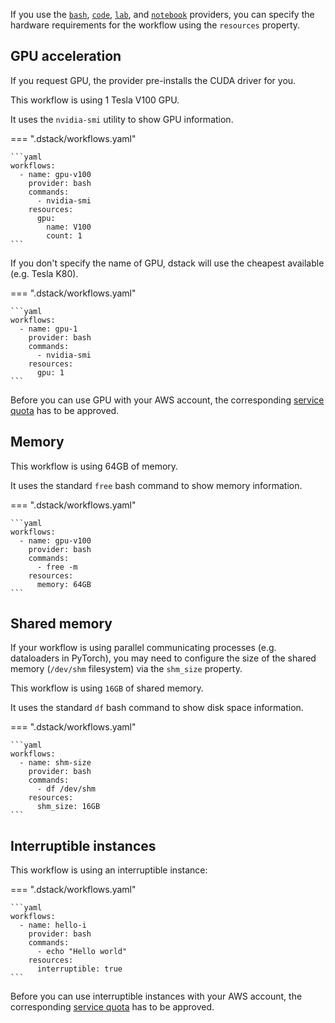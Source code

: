 If you use the [`bash`](../reference/providers/bash.md), [`code`](../reference/providers/code.md), 
[`lab`](../reference/providers/lab.md), and [`notebook`](../reference/providers/notebook.md) providers, 
you can specify the hardware requirements for the workflow using the `resources` property.

## GPU acceleration

If you request GPU, the provider pre-installs the CUDA driver for you.

This workflow is using 1 Tesla V100 GPU.

It uses the `nvidia-smi` utility to show GPU information.

=== ".dstack/workflows.yaml"

    ```yaml
    workflows:
      - name: gpu-v100
        provider: bash
        commands:
          - nvidia-smi
        resources:
          gpu: 
            name: V100
            count: 1
    ```

If you don't specify the name of GPU, dstack will use the cheapest available (e.g. Tesla K80). 

=== ".dstack/workflows.yaml"

    ```yaml
    workflows:
      - name: gpu-1
        provider: bash
        commands:
          - nvidia-smi
        resources:
          gpu: 1
    ```

Before you can use GPU with your AWS account, the 
corresponding [service quota](https://docs.aws.amazon.com/AWSEC2/latest/UserGuide/ec2-resource-limits.html) has to 
be approved.

## Memory

This workflow is using 64GB of memory.

It uses the standard `free` bash command to show memory information.

=== ".dstack/workflows.yaml"

    ```yaml
    workflows:
      - name: gpu-v100
        provider: bash
        commands:
          - free -m
        resources:
          memory: 64GB
    ```

## Shared memory

If your workflow is using parallel communicating processes (e.g. dataloaders in PyTorch), 
you may need to configure the size of the shared memory (`/dev/shm` filesystem) via the `shm_size` property.

This workflow is using `16GB` of shared memory.

It uses the standard `df` bash command to show disk space information.

=== ".dstack/workflows.yaml"

    ```yaml
    workflows:
      - name: shm-size
        provider: bash
        commands:
          - df /dev/shm
        resources:
          shm_size: 16GB 
    ```

## Interruptible instances

This workflow is using an interruptible instance:

=== ".dstack/workflows.yaml"

    ```yaml
    workflows:
      - name: hello-i
        provider: bash
        commands:
          - echo "Hello world"
        resources:
          interruptible: true
    ```

Before you can use interruptible instances with your AWS account, the 
corresponding [service quota](https://docs.aws.amazon.com/AWSEC2/latest/UserGuide/ec2-resource-limits.html) has to 
be approved. 
